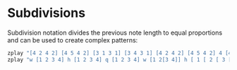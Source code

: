 # Subdivisions

Subdivision notation divides the previous note length to equal proportions and can be used to create complex patterns:
```python
zplay "[4 2 4 2] [4 5 4 2] [3 1 3 1] [3 4 3 1] [4 2 4 2] [4 5 4 2] 4 [4 3 2 1] 0"
zplay "w [1 2 3 4] h [1 2 3 4] q [1 2 3 4] w [1 2[3 4]] h [ 1 [ 2 [ 3 [ 4 ]]]]"
```

